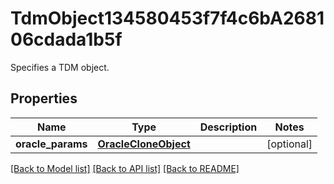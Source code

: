 # TdmObject134580453f7f4c6bA268106cdada1b5f

Specifies a TDM object.

## Properties
Name | Type | Description | Notes
------------ | ------------- | ------------- | -------------
**oracle_params** | [**OracleCloneObject**](OracleCloneObject.md) |  | [optional] 

[[Back to Model list]](../README.md#documentation-for-models) [[Back to API list]](../README.md#documentation-for-api-endpoints) [[Back to README]](../README.md)


